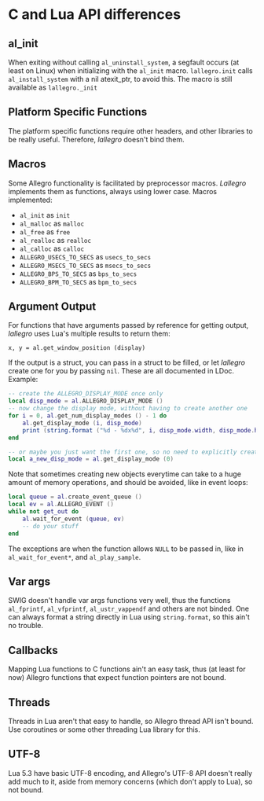 C and Lua API differences
=========================

al\_init
--------
When exiting without calling `al_uninstall_system`, a segfault occurs (at least
on Linux) when initializing with the `al_init` macro. `lallegro.init` calls
`al_install_system` with a nil atexit\_ptr, to avoid this. The macro is still
available as `lallegro._init`

Platform Specific Functions
---------------------------
The platform specific functions require other headers, and other libraries to
be really useful. Therefore, _lallegro_ doesn't bind them.

Macros
------
Some Allegro functionality is facilitated by preprocessor macros. _Lallegro_
implements them as functions, always using lower case. Macros implemented:

- `al_init` as `init`
- `al_malloc` as `malloc`
- `al_free` as `free`
- `al_realloc` as `realloc`
- `al_calloc` as `calloc`
- `ALLEGRO_USECS_TO_SECS` as `usecs_to_secs`
- `ALLEGRO_MSECS_TO_SECS` as `msecs_to_secs`
- `ALLEGRO_BPS_TO_SECS` as `bps_to_secs`
- `ALLEGRO_BPM_TO_SECS` as `bpm_to_secs`


Argument Output
---------------
For functions that have arguments passed by reference for getting output,
_lallegro_ uses Lua's multiple results to return them:

    x, y = al.get_window_position (display)

If the output is a struct, you can pass in a struct to be filled, or let
_lallegro_ create one for you by passing `nil`. These are all documented in
LDoc. Example:

```lua
-- create the ALLEGRO_DISPLAY_MODE once only
local disp_mode = al.ALLEGRO_DISPLAY_MODE ()
-- now change the display mode, without having to create another one
for i = 0, al.get_num_display_modes () - 1 do
    al.get_display_mode (i, disp_mode)
    print (string.format ("%d - %dx%d", i, disp_mode.width, disp_mode.height))
end

-- or maybe you just want the first one, so no need to explicitly create it
local a_new_disp_mode = al.get_display_mode (0)
```

Note that sometimes creating new objects everytime can take to a huge amount of
memory operations, and should be avoided, like in event loops:

```lua
local queue = al.create_event_queue ()
local ev = al.ALLEGRO_EVENT ()
while not get_out do
    al.wait_for_event (queue, ev)
    -- do your stuff
end
```

The exceptions are when the function allows `NULL` to be passed in, like in
`al_wait_for_event*`, and `al_play_sample`.



Var args
--------
SWIG doesn't handle var args functions very well, thus the functions
`al_fprintf`, `al_vfprintf`, `al_ustr_vappendf` and others are not binded. One
can always format a string directly in Lua using `string.format`, so this ain't
no trouble.


Callbacks
---------
Mapping Lua functions to C functions ain't an easy task, thus (at least for now)
Allegro functions that expect function pointers are not bound.


Threads
-------
Threads in Lua aren't that easy to handle, so Allegro thread API isn't bound.
Use coroutines or some other threading Lua library for this.


UTF-8
-----
Lua 5.3 have basic UTF-8 encoding, and Allegro's UTF-8 API doesn't really add
much to it, aside from memory concerns (which don't apply to Lua), so not bound.
